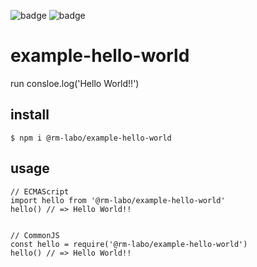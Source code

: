 ![badge](https://img.shields.io/badge/hello-world-blue.svg)
![badge](https://img.shields.io/badge/license-MIT-blue.svg)

# example-hello-world

run consloe.log('Hello World!!')

## install

```
$ npm i @rm-labo/example-hello-world
```

## usage

```
// ECMAScript
import hello from '@rm-labo/example-hello-world'
hello() // => Hello World!!


// CommonJS
const hello = require('@rm-labo/example-hello-world')
hello() // => Hello World!!

```